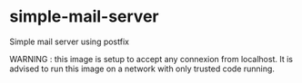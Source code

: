 # simple-mail-server

Simple mail server using postfix

WARNING : this image is setup to accept any connexion from localhost. It is advised to run this image on a network with only trusted code running.
